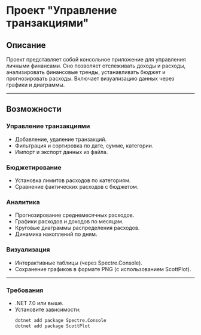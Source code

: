 ﻿# Проект "Управление транзакциями"

## Описание
Проект представляет собой консольное приложение для управления личными финансами. Оно позволяет отслеживать доходы и расходы, анализировать финансовые тренды, устанавливать бюджет и прогнозировать расходы. Включает визуализацию данных через графики и диаграммы.

---

## Возможности

### Управление транзакциями
- Добавление, удаление транзакций.
- Фильтрация и сортировка по дате, сумме, категории.
- Импорт и экспорт данных из файла.

### Бюджетирование
- Установка лимитов расходов по категориям.
- Сравнение фактических расходов с бюджетом.

### Аналитика
- Прогнозирование среднемесячных расходов.
- Графики расходов и доходов по месяцам.
- Круговые диаграммы распределения расходов.
- Динамика накоплений по дням.

### Визуализация
- Интерактивные таблицы (через Spectre.Console).
- Сохранение графиков в формате PNG (с использованием ScottPlot).

---

### Требования
- .NET 7.0 или выше.
- Установите зависимости:
  ```bash
  dotnet add package Spectre.Console
  dotnet add package ScottPlot
